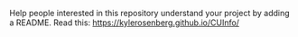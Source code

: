 Help people interested in this repository understand your project by adding a README.
Read this:
https://kylerosenberg.github.io/CUInfo/
